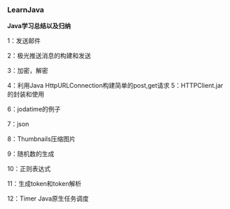 ### LearnJava
**Java学习总结以及归纳**

1：发送邮件

2：极光推送消息的构建和发送

3：加密，解密

4：利用Java HttpURLConnection构建简单的post,get请求
5：HTTPClient.jar的封装和使用

6：jodatime的例子

7：json

8：Thumbnails压缩图片

9：随机数的生成

10：正则表达式

11：生成token和token解析

12：Timer Java原生任务调度